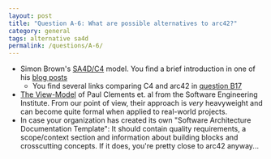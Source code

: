 ```yaml
---
layout: post
title: "Question A-6: What are possible alternatives to arc42?"
category: general
tags: alternative sa4d
permalink: /questions/A-6/
---
```




* Simon Brown's [SA4D/C4](https://simonbrown.je/#softwarearchitecture) model.
You find a brief introduction in one of his [blog posts](https://www.voxxed.com/blog/2014/10/simple-sketches-for-diagramming-your-software-architecture/)
    * You find several links comparing C4 and arc42 in [question B17](/questions/B-17/)
* [The View-Model](https://www.amazon.de/dp/B0046XS3RO/ref=dp-kindle-redirect?_encoding=UTF8&btkr=1)
of Paul Clements et. al from the Software Engineering Institute.
From our point of view, their approach is _very_ heavyweight and can become quite
formal when applied to real-world projects.
* In case your organization has created its own "Software Architecture Documentation Template": It should contain quality requirements, a scope/context section and information about building blocks and crosscutting concepts. If it does, you're pretty close to arc42 anyway...
